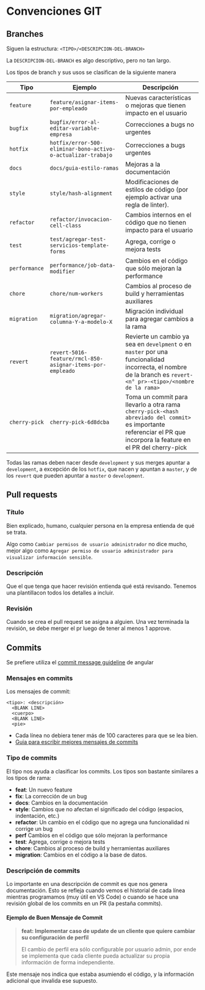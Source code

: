 # Convenciones GIT

## Branches

Siguen la estructura: `<TIPO>/<DESCRIPCION-DEL-BRANCH>`

La `DESCRIPCION-DEL-BRANCH` es algo descriptivo, pero no tan largo.

Los tipos de branch y sus usos se clasifican de la siguiente manera

Tipo          | Ejemplo                                                      | Descripción
------------- | ------------------------------------------------------------ | --------------------------------------------------------------------------------------------------------------------------------------------------------------------
`feature`     | `feature/asignar-items-por-empleado`                         | Nuevas características o mejoras que tienen impacto en el usuario
`bugfix`      | `bugfix/error-al-editar-variable-empresa`                    | Correcciones a bugs no urgentes
`hotfix`      | `hotfix/error-500-eliminar-bono-activo-o-actualizar-trabajo` | Correcciones a bugs urgentes
`docs`        | `docs/guia-estilo-ramas`                                     | Mejoras a la documentación
`style`       | `style/hash-alignment`                                       | Modificaciones de estilos de código (por ejemplo activar una regla de linter).
`refactor`    | `refactor/invocacion-cell-class`                             | Cambios internos en el código que no tienen impacto para el usuario
`test`        | `test/agregar-test-servicios-template-forms`                 | Agrega, corrige o mejora tests
`performance` | `performance/job-data-modifier`                              | Cambios en el código que sólo mejoran la performance
`chore`       | `chore/num-workers`                                          | Cambios al proceso de build y herramientas auxiliares
`migration`   | `migration/agregar-columna-Y-a-modelo-X`                     | Migración individual para agregar cambios a la rama
`revert`      | `revert-5016-feature/rmcl-850-asignar-items-por-empleado`    | Revierte un cambio ya sea en `develpment` o en `master` por una funcionalidad incorrecta, el nombre de la branch es `revert-<n° pr>-<tipo>/<nombre de la rama>`
`cherry-pick` | `cherry-pick-6d8dcba`                                        | Toma un commit para llevarlo a otra rama `cherry-pick-<hash abreviado del commit>` es importante referenciar el PR que incorpora la feature en el PR del cherry-pick

Todas las ramas deben nacer desde `development` y sus merges apuntar a `development`, a excepción de los `hotfix`, que nacen y apuntan a `master`, y de los `revert` que pueden apuntar a `master` o `development`.

## Pull requests

### Título

Bien explicado, humano, cualquier persona en la empresa entienda de qué se trata.

Algo como `Cambiar permisos de usuario administrador` no dice mucho, mejor algo como `Agregar permiso de usuario administrador para visualizar información sensible`.

### Descripción

Que el que tenga que hacer revisión entienda qué está revisando. Tenemos una plantillacon todos los detalles a incluir.
### Revisión

Cuando se crea el pull request se asigna a alguien. Una vez terminada la revisión, se debe merger el pr luego de tener al menos 1 approve.

## Commits

Se prefiere utiliza el [commit message guideline](https://github.com/angular/angular/blob/master/CONTRIBUTING.md#-commit-message-guidelines) de angular

### Mensajes en commits

Los mensajes de commit:

```text
<tipo>: <descripción>
  <BLANK LINE>
  <cuerpo>
  <BLANK LINE>
  <pie>
```

- Cada línea no debiera tener más de 100 caracteres para que se lea bien.
- [Guia para escribir mejores mensajes de commits](https://github.com/RomuloOliveira/commit-messages-guide)

### Tipo de commits

El tipo nos ayuda a clasificar los commits. Los tipos son bastante similares a los tipos de rama:

- **feat**: Un nuevo feature
- **fix**: La corrección de un bug
- **docs**: Cambios en la documentación
- **style**: Cambios que no afectan el significado del código (espacios, indentación, etc.)
- **refactor**: Un cambio en el código que no agrega una funcionalidad ni corrige un bug
- **perf** Cambios en el código que sólo mejoran la performance
- **test**: Agrega, corrige o mejora tests
- **chore**: Cambios al proceso de build y herramientas auxiliares
- **migration**: Cambios en el código a la base de datos.

### Descripción de commits

Lo importante en una descripción de commit es que nos genera documentación. Esto se refleja cuando vemos el historial de cada línea mientras programamos (muy útil en VS Code) o cuando se hace una revisión global de los commits en un PR (la pestaña commits).

#### Ejemplo de Buen Mensaje de Commit

> **feat: Implementar caso de update de un cliente que quiere cambiar su configuración de perfil**
>
> El cambio de perfil era sólo configurable por usuario admin, por ende se implementa que cada cliente pueda actualizar su propia información de forma independiente.

Este mensaje nos indica que estaba asumiendo el código, y la información adicional que invalida ese supuesto.

